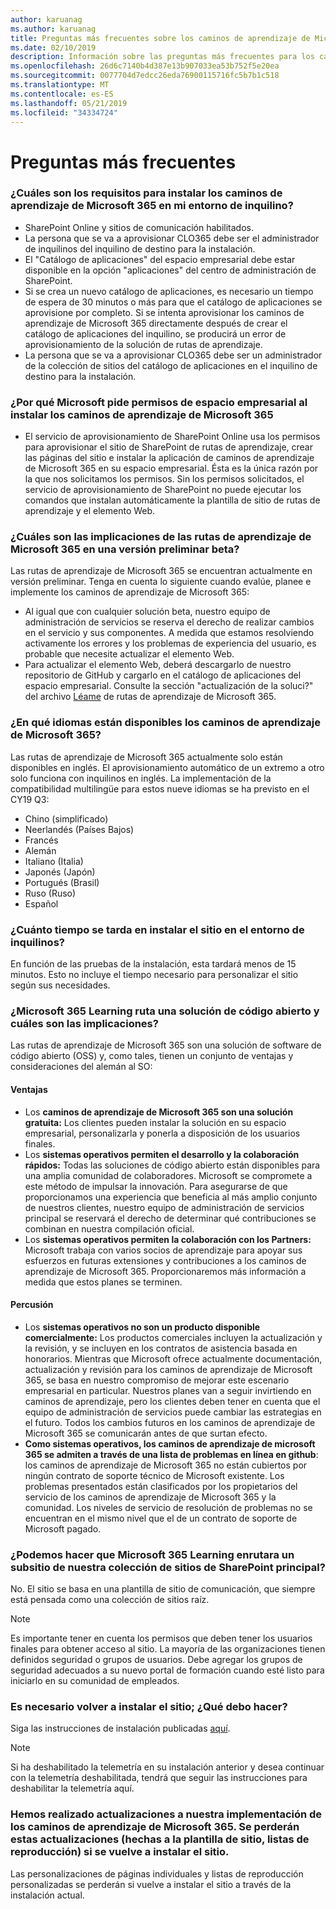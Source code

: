 ```yaml
---
author: karuanag
ms.author: karuanag
title: Preguntas más frecuentes sobre los caminos de aprendizaje de Microsoft 365
ms.date: 02/10/2019
description: Información sobre las preguntas más frecuentes para los caminos de aprendizaje de Microsoft 365
ms.openlocfilehash: 26d6c7140b4d387e13b907033ea53b752f5e20ea
ms.sourcegitcommit: 0077704d7edcc26eda76900115716fc5b7b1c518
ms.translationtype: MT
ms.contentlocale: es-ES
ms.lasthandoff: 05/21/2019
ms.locfileid: "34334724"
---
```

# <a name="frequently-asked-questions"></a>Preguntas más frecuentes

### <a name="what-are-the-requirements-for-installing-microsoft-365-learning-pathways-into-my-tenant-environment"></a>¿Cuáles son los requisitos para instalar los caminos de aprendizaje de Microsoft 365 en mi entorno de inquilino?

- SharePoint Online y sitios de comunicación habilitados.
- La persona que se va a aprovisionar CLO365 debe ser el administrador de inquilinos del inquilino de destino para la instalación.
- El "Catálogo de aplicaciones" del espacio empresarial debe estar disponible en la opción "aplicaciones" del centro de administración de SharePoint.
- Si se crea un nuevo catálogo de aplicaciones, es necesario un tiempo de espera de 30 minutos o más para que el catálogo de aplicaciones se aprovisione por completo. Si se intenta aprovisionar los caminos de aprendizaje de Microsoft 365 directamente después de crear el catálogo de aplicaciones del inquilino, se producirá un error de aprovisionamiento de la solución de rutas de aprendizaje. 
- La persona que se va a aprovisionar CLO365 debe ser un administrador de la colección de sitios del catálogo de aplicaciones en el inquilino de destino para la instalación.

### <a name="why-is-microsoft-asking-for-tenant-permissions-when-installing-microsoft-365-learning-pathways"></a>¿Por qué Microsoft pide permisos de espacio empresarial al instalar los caminos de aprendizaje de Microsoft 365 

- El servicio de aprovisionamiento de SharePoint Online usa los permisos para aprovisionar el sitio de SharePoint de rutas de aprendizaje, crear las páginas del sitio e instalar la aplicación de caminos de aprendizaje de Microsoft 365 en su espacio empresarial. Ésta es la única razón por la que nos solicitamos los permisos. Sin los permisos solicitados, el servicio de aprovisionamiento de SharePoint no puede ejecutar los comandos que instalan automáticamente la plantilla de sitio de rutas de aprendizaje y el elemento Web. 

### <a name="what-are-the-implications-of-microsoft-365-learning-pathways-being-in-a-beta-preview"></a>¿Cuáles son las implicaciones de las rutas de aprendizaje de Microsoft 365 en una versión preliminar beta? 

Las rutas de aprendizaje de Microsoft 365 se encuentran actualmente en versión preliminar. Tenga en cuenta lo siguiente cuando evalúe, planee e implemente los caminos de aprendizaje de Microsoft 365:

- Al igual que con cualquier solución beta, nuestro equipo de administración de servicios se reserva el derecho de realizar cambios en el servicio y sus componentes. A medida que estamos resolviendo activamente los errores y los problemas de experiencia del usuario, es probable que necesite actualizar el elemento Web.
- Para actualizar el elemento Web, deberá descargarlo de nuestro repositorio de GitHub y cargarlo en el catálogo de aplicaciones del espacio empresarial. Consulte la sección "actualización de la soluci?" del archivo [Léame](https://github.com/pnp/custom-learning-office-365/blob/master/README.md) de rutas de aprendizaje de Microsoft 365. 

### <a name="what-languages-is-microsoft-365-learning-pathways-available-in"></a>¿En qué idiomas están disponibles los caminos de aprendizaje de Microsoft 365?

Las rutas de aprendizaje de Microsoft 365 actualmente solo están disponibles en inglés. El aprovisionamiento automático de un extremo a otro solo funciona con inquilinos en inglés. La implementación de la compatibilidad multilingüe para estos nueve idiomas se ha previsto en el CY19 Q3: 

- Chino (simplificado) 
- Neerlandés (Países Bajos) 
- Francés  
- Alemán 
- Italiano (Italia) 
- Japonés (Japón)  
- Portugués (Brasil) 
- Ruso (Ruso)  
- Español 

### <a name="how-long-will-it-take-to-install-the-site-in-our-tenant-environment"></a>¿Cuánto tiempo se tarda en instalar el sitio en el entorno de inquilinos?

En función de las pruebas de la instalación, esta tardará menos de 15 minutos. Esto no incluye el tiempo necesario para personalizar el sitio según sus necesidades.

### <a name="is-microsoft-365-learning-pathways-an-open-source-solution-and-what-are-the-implications"></a>¿Microsoft 365 Learning ruta una solución de código abierto y cuáles son las implicaciones?

Las rutas de aprendizaje de Microsoft 365 son una solución de software de código abierto (OSS) y, como tales, tienen un conjunto de ventajas y consideraciones del alemán al SO:

#### <a name="benefits"></a>Ventajas 
- Los **caminos de aprendizaje de Microsoft 365 son una solución gratuita:** Los clientes pueden instalar la solución en su espacio empresarial, personalizarla y ponerla a disposición de los usuarios finales.
- Los **sistemas operativos permiten el desarrollo y la colaboración rápidos:**  Todas las soluciones de código abierto están disponibles para una amplia comunidad de colaboradores.  Microsoft se compromete a este método de impulsar la innovación.  Para asegurarse de que proporcionamos una experiencia que beneficia al más amplio conjunto de nuestros clientes, nuestro equipo de administración de servicios principal se reservará el derecho de determinar qué contribuciones se combinan en nuestra compilación oficial.  
- Los **sistemas operativos permiten la colaboración con los Partners:** Microsoft trabaja con varios socios de aprendizaje para apoyar sus esfuerzos en futuras extensiones y contribuciones a los caminos de aprendizaje de Microsoft 365. Proporcionaremos más información a medida que estos planes se terminen. 
    
#### <a name="implications"></a>Percusión
- Los **sistemas operativos no son un producto disponible comercialmente:** Los productos comerciales incluyen la actualización y la revisión, y se incluyen en los contratos de asistencia basada en honorarios. Mientras que Microsoft ofrece actualmente documentación, actualización y revisión para los caminos de aprendizaje de Microsoft 365, se basa en nuestro compromiso de mejorar este escenario empresarial en particular. Nuestros planes van a seguir invirtiendo en caminos de aprendizaje, pero los clientes deben tener en cuenta que el equipo de administración de servicios puede cambiar las estrategias en el futuro. Todos los cambios futuros en los caminos de aprendizaje de Microsoft 365 se comunicarán antes de que surtan efecto. 
- **Como sistemas operativos, los caminos de aprendizaje de microsoft 365 se admiten a través de una lista de problemas en línea en github**: los caminos de aprendizaje de Microsoft 365 no están cubiertos por ningún contrato de soporte técnico de Microsoft existente. Los problemas presentados están clasificados por los propietarios del servicio de los caminos de aprendizaje de Microsoft 365 y la comunidad. Los niveles de servicio de resolución de problemas no se encuentran en el mismo nivel que el de un contrato de soporte de Microsoft pagado.  

### <a name="can-we-make-the-microsoft-365-learning-pathways-a-subsite-of-our-primary-sharepoint-site-collection"></a>¿Podemos hacer que Microsoft 365 Learning enrutara un subsitio de nuestra colección de sitios de SharePoint principal?

No. El sitio se basa en una plantilla de sitio de comunicación, que siempre está pensada como una colección de sitios raíz.

> [!NOTE]
> Es importante tener en cuenta los permisos que deben tener los usuarios finales para obtener acceso al sitio. La mayoría de las organizaciones tienen definidos seguridad o grupos de usuarios. Debe agregar los grupos de seguridad adecuados a su nuevo portal de formación cuando esté listo para iniciarlo en su comunidad de empleados.

### <a name="i-need-to-reinstall-the-site-what-should-i-do"></a>Es necesario volver a instalar el sitio; ¿Qué debo hacer?

Siga las instrucciones de instalación publicadas [aquí](custom_provision.md).

> [!NOTE]
> Si ha deshabilitado la telemetría en su instalación anterior y desea continuar con la telemetría deshabilitada, tendrá que seguir las instrucciones para deshabilitar la telemetría aquí.

### <a name="we-made-updates-to-our-implementation-of-microsoft-365-learning-pathways-will-we-lose-these-updates-made-to-site-template-playlists-if-we-reinstall-the-site"></a>Hemos realizado actualizaciones a nuestra implementación de los caminos de aprendizaje de Microsoft 365. Se perderán estas actualizaciones (hechas a la plantilla de sitio, listas de reproducción) si se vuelve a instalar el sitio.

Las personalizaciones de páginas individuales y listas de reproducción personalizadas se perderán si vuelve a instalar el sitio a través de la instalación actual.  